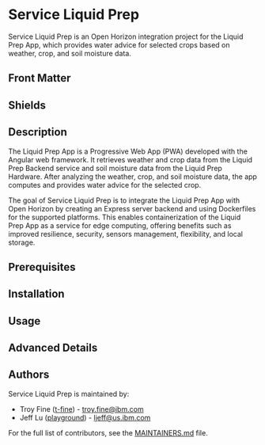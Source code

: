 # Service Liquid Prep

Service Liquid Prep is an Open Horizon integration project for the Liquid Prep App, which provides water advice for selected crops based on weather, crop, and soil moisture data.

## Front Matter

[//]: # (Logo or banner goes here)

## Shields

[//]: # (License badge and other badges go here)

## Description

The Liquid Prep App is a Progressive Web App (PWA) developed with the Angular web framework. It retrieves weather and crop data from the Liquid Prep Backend service and soil moisture data from the Liquid Prep Hardware. After analyzing the weather, crop, and soil moisture data, the app computes and provides water advice for the selected crop.

The goal of Service Liquid Prep is to integrate the Liquid Prep App with Open Horizon by creating an Express server backend and using Dockerfiles for the supported platforms. This enables containerization of the Liquid Prep App as a service for edge computing, offering benefits such as improved resilience, security, sensors management, flexibility, and local storage.

## Prerequisites

[//]: # (List the prerequisites for using the project, such as required software, hardware, or skills)

## Installation

[//]: # (Provide step-by-step instructions for installing the project)

## Usage

[//]: # (Explain how to use the project, including any available configuration options and examples)

## Advanced Details

[//]: # (Include any advanced usage details or technical information about the project)

## Authors

Service Liquid Prep is maintained by:

- Troy Fine ([t-fine](https://github.com/t-fine)) - troy.fine@ibm.com
- Jeff Lu ([playground](https://github.com/playground)) - ljeff@us.ibm.com

For the full list of contributors, see the [MAINTAINERS.md](MAINTAINERS.md) file.

